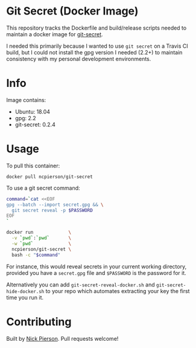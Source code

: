 # Git Secret (Docker Image)

This repository tracks the Dockerfile and build/release scripts needed to
maintain a docker image for [git-secret](http://git-secret.io/).

I needed this primarily because I wanted to use `git secret` on a Travis CI
build, but I could not install the gpg version I needed (2.2+) to maintain
consistency with my personal development environments.

# Info

Image contains:

- Ubuntu: 18.04
- gpg: 2.2
- git-secret: 0.2.4

# Usage

To pull this container:

```
docker pull ncpierson/git-secret
```

To use a git secret command:

```bash
command=`cat <<EOF
gpg --batch --import secret.gpg && \
  git secret reveal -p $PASSWORD
EOF
`

docker run             \
  -v `pwd`:`pwd`       \
  -w `pwd`             \
  ncpierson/git-secret \
  bash -c "$command"
```


For instance, this would reveal secrets in your current working directory,
provided you have a `secret.gpg` file and `$PASSWORD` is the password for it.

Alternatively you can add `git-secret-reveal-docker.sh` and `git-secret-hide-docker.sh` 
to your repo which automates extracting your key the first time you run it. 

# Contributing

Built by [Nick Pierson](https://nick.exposed).
Pull requests welcome!
